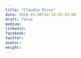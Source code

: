 ```yaml
---
title: "Cláudia Pires"
date: 2018-03-06T16:10:03-03:00
draft: false
medium:
linkedin:
facebook:
twitter:
avatar:
weight:
---
```

